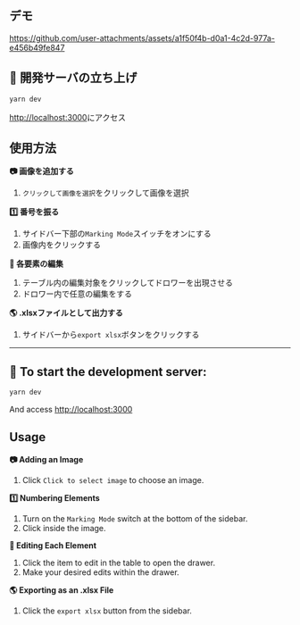 ## デモ


https://github.com/user-attachments/assets/a1f50f4b-d0a1-4c2d-977a-e456b49fe847




## 🚀 開発サーバの立ち上げ
```bash
yarn dev
```

[http://localhost:3000](http://localhost:3000)にアクセス


## 使用方法
**📷 画像を追加する**
1. `クリックして画像を選択`をクリックして画像を選択

**1️⃣ 番号を振る**
1. サイドバー下部の`Marking Mode`スイッチをオンにする
1. 画像内をクリックする

**📝 各要素の編集**
1. テーブル内の編集対象をクリックしてドロワーを出現させる
1. ドロワー内で任意の編集をする

**🌎 .xlsxファイルとして出力する**
1. サイドバーから`export xlsx`ボタンをクリックする

---

## 🚀 To start the development server:
```bash
yarn dev
```
And access [http://localhost:3000](http://localhost:3000)


## Usage
**📷 Adding an Image**
1. Click `Click to select image` to choose an image.

**1️⃣ Numbering Elements**
1. Turn on the `Marking Mode` switch at the bottom of the sidebar.
1. Click inside the image.

**📝 Editing Each Element**
1. Click the item to edit in the table to open the drawer.
1. Make your desired edits within the drawer.

**🌎 Exporting as an .xlsx File**
1. Click the `export xlsx` button from the sidebar.
